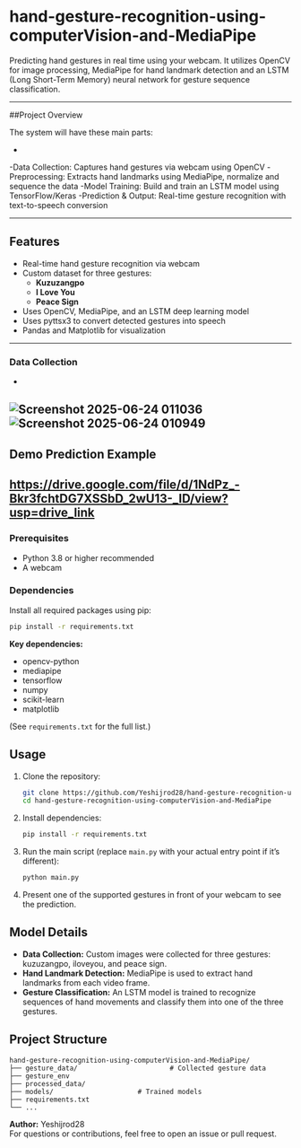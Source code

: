 # hand-gesture-recognition-using-computerVision-and-MediaPipe

Predicting hand gestures in real time using your webcam. It utilizes OpenCV for image processing, MediaPipe for hand landmark detection and an LSTM (Long Short-Term Memory) neural network for gesture sequence classification.

---
##Project Overview

The system will have these main parts:

-
-Data Collection: Captures hand gestures via webcam using OpenCV
-Preprocessing: Extracts hand landmarks using MediaPipe, normalize and sequence the data
-Model Training: Build and train an LSTM model using TensorFlow/Keras
-Prediction & Output: Real-time gesture recognition with text-to-speech conversion

---
## Features
- Real-time hand gesture recognition via webcam
- Custom dataset for three gestures:
  - **Kuzuzangpo**
  - **I Love You**
  - **Peace Sign**
- Uses OpenCV, MediaPipe, and an LSTM deep learning model
- Uses pyttsx3 to convert detected gestures into speech
- Pandas and Matplotlib for visualization
---
### Data Collection 
-
![Screenshot 2025-06-24 011036](https://github.com/user-attachments/assets/3e22542e-749a-40a2-b347-8a1869c060b9)
![Screenshot 2025-06-24 010949](https://github.com/user-attachments/assets/27640571-a218-4ed3-86a8-d14dd1c20f73)
---
## Demo Prediction Example
https://drive.google.com/file/d/1NdPz_-Bkr3fchtDG7XSSbD_2wU13-_ID/view?usp=drive_link
---
### Prerequisites

- Python 3.8 or higher recommended
- A webcam

### Dependencies

Install all required packages using pip:

```bash
pip install -r requirements.txt
```

**Key dependencies:**
- opencv-python
- mediapipe
- tensorflow
- numpy
- scikit-learn
- matplotlib

(See `requirements.txt` for the full list.)

## Usage

1. Clone the repository:
    ```bash
    git clone https://github.com/Yeshijrod28/hand-gesture-recognition-using-computerVision-and-MediaPipe.git
    cd hand-gesture-recognition-using-computerVision-and-MediaPipe
    ```

2. Install dependencies:
    ```bash
    pip install -r requirements.txt
    ```

3. Run the main script (replace `main.py` with your actual entry point if it’s different):
    ```bash
    python main.py
    ```

4. Present one of the supported gestures in front of your webcam to see the prediction.

## Model Details

- **Data Collection:** Custom images were collected for three gestures: kuzuzangpo, iloveyou, and peace sign.
- **Hand Landmark Detection:** MediaPipe is used to extract hand landmarks from each video frame.
- **Gesture Classification:** An LSTM model is trained to recognize sequences of hand movements and classify them into one of the three gestures.

## Project Structure

```
hand-gesture-recognition-using-computerVision-and-MediaPipe/
├── gesture_data/                       # Collected gesture data
├── gesture_env
├── processed_data/
├── models/                     # Trained models
├── requirements.txt
└── ...
```

**Author:** Yeshijrod28  
For questions or contributions, feel free to open an issue or pull request.

